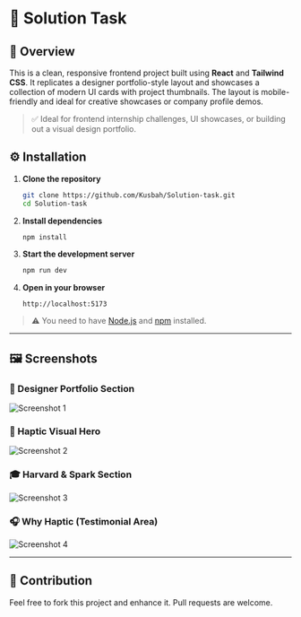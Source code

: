 # 🧩 Solution Task

## 📌 Overview

This is a clean, responsive frontend project built using **React** and **Tailwind CSS**. It replicates a designer portfolio-style layout and showcases a collection of modern UI cards with project thumbnails. The layout is mobile-friendly and ideal for creative showcases or company profile demos.

> ✅ Ideal for frontend internship challenges, UI showcases, or building out a visual design portfolio.

## ⚙️ Installation

1. **Clone the repository**
   ```bash
   git clone https://github.com/Kusbah/Solution-task.git
   cd Solution-task
   ```

2. **Install dependencies**
   ```bash
   npm install
   ```

3. **Start the development server**
   ```bash
   npm run dev
   ```

4. **Open in your browser**
   ```
   http://localhost:5173
   ```

> ⚠️ You need to have [Node.js](https://nodejs.org/) and [npm](https://www.npmjs.com/) installed.

---

## 🖼️ Screenshots

### 🎯 Designer Portfolio Section
![Screenshot 1](./screenshots/49bcd1b3-f63c-439f-b761-7667a8f267b2.png)

### 🧡 Haptic Visual Hero
![Screenshot 2](./screenshots/6f5ba2b7-6f68-4e29-ac24-e804b6ecdfd6.png)

### 🎓 Harvard & Spark Section
![Screenshot 3](./screenshots/c071bdc7-8443-43d2-afbf-5b318dd4dbc3.png)

### 🎧 Why Haptic (Testimonial Area)
![Screenshot 4](./screenshots/b3c735a7-1ce1-4858-b348-3ab85275c184.png)

---

## 🚀 Contribution

Feel free to fork this project and enhance it. Pull requests are welcome.
